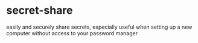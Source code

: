# secret-share

easily and securely share secrets, especially useful when setting up a new computer without access to your password manager
